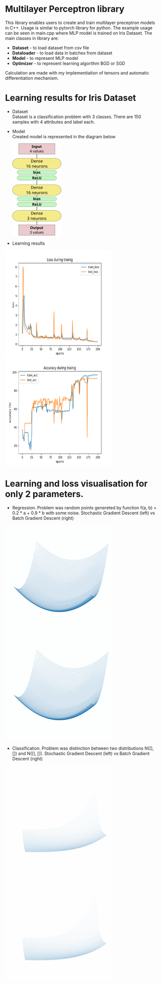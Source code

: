 # Multilayer Perceptron library

This library enables users to create and train multilayer preceptron models in C++. Usage is similar to pytorch library for python.
The example usage can be seen in main.cpp where MLP model is trained on Iris Dataset. The main classes in library are:
+ **Dataset** - to load dataset from csv file
+ **Dataloader** - to load data in batches from dataset
+ **Model** - to represent MLP model
+ **Optimizer** - to represent learning algorithm BGD or SGD
  
Calculation are made with my implementiation of tensors and automatic differentiation mechanism.


# Learning results for Iris Dataset
+ Dataset \
  Dataset is a classification problem with 3 classes. There are 150 samples with 4 attributes and label each.
   
+ Model \
  Created model is represented in the diagram below
  <p>
  <img src="https://github.com/kogelbezmogel/MLP/blob/master/results/model_architecture.png" width="160" height="300"/>
  </p>

+ Learning results
<p float="left">
  <img src="https://github.com/kogelbezmogel/MLP/blob/master/results/training_loss.png" width="350" height="350"/>
  <img src="https://github.com/kogelbezmogel/MLP/blob/master/results/training_accuracy.png" width="350" height="350"/>
</p>
  

# Learning and loss visualisation for only 2 parameters.
+ Regression. Problem was random points genereted by function f(a, b) = 0.2 * a + 0.9 * b with some noise. Stochastic Gradient Descent (left) vs Batch Gradient Descent (right)
<p float="left">
  <img src="https://github.com/kogelbezmogel/MLP/blob/master/results/learning_regression_sgd.gif" width="350" height="350"/>
  <img src="https://github.com/kogelbezmogel/MLP/blob/master/results/learning_regression_bgd.gif" width="350" height="350"/>
</p>

+ Classification. Problem was distinction between two distributions N([], []) and N([], []). Stochastic Gradient Descent (left) vs Batch Gradient Descent (right)
<p float="left">
  <img src="https://github.com/kogelbezmogel/MLP/blob/master/results/learning_classification_sgd.gif" width="350" height="350"/>
  <img src="https://github.com/kogelbezmogel/MLP/blob/master/results/learning_classification_bgd.gif" width="350" height="350"/>
</p>
